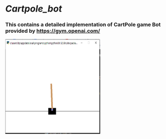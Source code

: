 # ***Cartpole_bot***
### This contains a detailed implementation of CartPole game Bot provided by <a href url="https://gym.openai.com/">https://gym.openai.com/</a> 
<img src="images/cartpole.jpg" height='300' width="300">
          